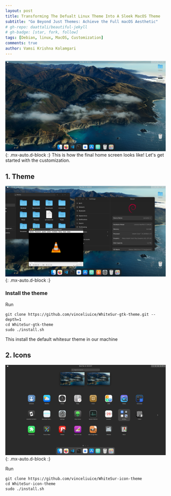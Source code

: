 ```yaml
---
layout: post
title: Transforming The Defualt Linux Theme Into A Sleek MacOS Theme
subtitle: "Go Beyond Just Themes: Achieve the Full macOS Aesthetic"
# gh-repo: daattali/beautiful-jekyll
# gh-badge: [star, fork, follow]
tags: [Debian, linux, MacOS, Customization]
comments: true
author: Vamsi Krishna Kolamgari
---
```


![Final Home Page](../assets/img/MacOS_Post/HomePage.png){: .mx-auto.d-block :}
This is how the final home screen looks like! Let's get started with the customization.


## 1. Theme

![Theme](../assets/img/MacOS_Post/Theme.png){: .mx-auto.d-block :}

### Install the theme

Run 
```
git clone https://github.com/vinceliuice/WhiteSur-gtk-theme.git --depth=1 
cd WhiteSur-gtk-theme
sudo ./install.sh
```

This install the default whitesur theme in our machine


## 2. Icons

![Icons](../assets/img/MacOS_Post/Icons.png){: .mx-auto.d-block :}

Run 
```
git clone https://github.com/vinceliuice/WhiteSur-icon-theme
cd WhiteSur-icon-theme
sudo ./install.sh
```

